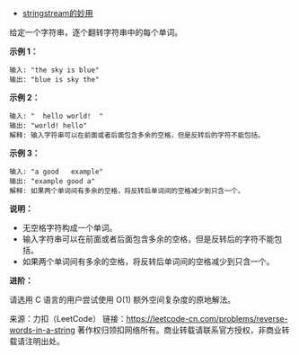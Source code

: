 * [stringstream的妙用](https://blog.csdn.net/liuweiyuxiang/article/details/89070296)

给定一个字符串，逐个翻转字符串中的每个单词。

**示例 1：**
```
输入: "the sky is blue"
输出: "blue is sky the"
```
**示例 2：**
```
输入: "  hello world!  "
输出: "world! hello"
解释: 输入字符串可以在前面或者后面包含多余的空格，但是反转后的字符不能包括。
```
**示例 3：**
```
输入: "a good   example"
输出: "example good a"
解释: 如果两个单词间有多余的空格，将反转后单词间的空格减少到只含一个。
```

**说明：**

* 无空格字符构成一个单词。
* 输入字符串可以在前面或者后面包含多余的空格，但是反转后的字符不能包括。
* 如果两个单词间有多余的空格，将反转后单词间的空格减少到只含一个。
    
**进阶：**

请选用 C 语言的用户尝试使用 O(1) 额外空间复杂度的原地解法。

来源：力扣（LeetCode）
链接：https://leetcode-cn.com/problems/reverse-words-in-a-string
著作权归领扣网络所有。商业转载请联系官方授权，非商业转载请注明出处。
